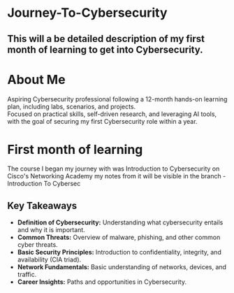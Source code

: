 # Journey-To-Cybersecurity
## This will a be detailed description of my first month of learning to get into Cybersecurity.

# About Me

Aspiring Cybersecurity professional following a 12-month hands-on learning plan, including labs, scenarios, and projects.  
Focused on practical skills, self-driven research, and leveraging AI tools, with the goal of securing my first Cybersecurity role within a year.

# First month of learning
The course I began my journey with was Introduction to Cybersecurity on Cisco's Networking Academy my notes from it will be visible in the branch - Introduction To Cybersec

## Key Takeaways
- **Definition of Cybersecurity:** Understanding what cybersecurity entails and why it is important.  
- **Common Threats:** Overview of malware, phishing, and other common cyber threats.  
- **Basic Security Principles:** Introduction to confidentiality, integrity, and availability (CIA triad).  
- **Network Fundamentals:** Basic understanding of networks, devices, and traffic.  
- **Career Insights:** Paths and opportunities in Cybersecurity.

